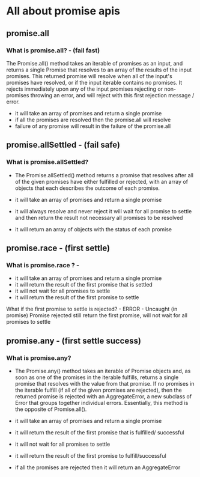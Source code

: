# All about promise apis

## promise.all

### What is promise.all? - (fail fast)
The Promise.all() method takes an iterable of promises as an input, and returns a single Promise that resolves to an array of the results of the input promises. This returned promise will resolve when all of the input's promises have resolved, or if the input iterable contains no promises. It rejects immediately upon any of the input promises rejecting or non-promises throwing an error, and will reject with this first rejection message / error.
- it will take an array of promises and return a single promise
- if all the promises are resolved then the promise.all will resolve
- failure of any promise will result in the failure of the promise.all

## promise.allSettled - (fail safe)

### What is promise.allSettled? 
-  The Promise.allSettled() method returns a promise that resolves after all of the given promises have either fulfilled or rejected, with an array of objects that each describes the outcome of each promise.

 - it will take an array of promises and return a single promise
 - it will always resolve and never reject
it will wait for all promise to settle and then return the result not necessary all promises to be resolved
 - it will return an array of objects with the status of each promise


## promise.race - (first settle)
### What is promise.race ? - 


 - it will take an array of promises and return a single promise
 - it will return the result of the first promise that is settled
 - it will not wait for all promises to settle
 - it will return the result of the first promise to settle

What if the first promise to settle is rejected? - ERROR - Uncaught (in promise) Promise rejected still return the first promise, will not wait for all promises to settle

## promise.any - (first settle success)

### What is promise.any? 
- The Promise.any() method takes an iterable of Promise objects and, as soon as one of the promises in the iterable fulfills, returns a single promise that resolves with the value from that promise. 
If no promises in the iterable fulfill (if all of the given promises are rejected), then the returned promise is rejected with an AggregateError, a new subclass of Error that groups together individual errors. Essentially, this method is the opposite of Promise.all().

 - it will take an array of promises and return a single promise
 - it will return the result of the first promise that is fulfilled/ successful
 - it will not wait for all promises to settle
 - it will return the result of the first promise to fulfill/successful
 - if all the promises are rejected then it will return an AggregateError